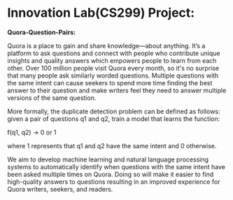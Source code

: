 # Innovation Lab(CS299) Project: 

**Quora-Question-Pairs:**

Quora is a place to gain and share knowledge—about anything. It’s a platform to ask questions and connect with people who contribute unique insights and quality answers which empowers people to learn from each other. Over 100 million people visit Quora every month, so it's no surprise that many people ask similarly worded questions. Multiple questions with the same intent can cause seekers to spend more time finding the best answer to their question and make writers feel they need to answer multiple versions of the same question.

More formally, the duplicate detection problem can be defined as follows: given a pair of questions q1 and q2, train a model that learns the function:
 
 f(q1, q2) → 0 or 1 
 
where 1 represents that q1 and q2 have the same intent and 0 otherwise.


We aim to develop machine learning and natural language processing systems to automatically identify when questions with the same intent have been asked multiple times on Quora. Doing so will make it easier to find high-quality answers to questions resulting in an improved experience for Quora writers, seekers, and readers.
